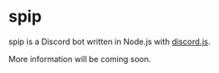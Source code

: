 # spip

spip is a Discord bot written in Node.js with [discord.js](https://discord.js.org).

More information will be coming soon.
